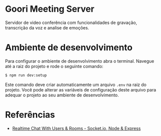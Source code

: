 # Goori Meeting Server
Servidor de video conferência com funcionalidades de gravação, transcrição da voz e analise de emoções.

# Ambiente de desenvolvimento
Para configurar o ambiente de desenvolvimento abra o terminal. Navegue até a raiz do projeto e rode o seguinte comando:

```bash
$ npm run dev:setup
```

Este comando deve criar automaticamente um arquivo `.env` na raiz do projeto. Você pode alterar as variáveis de configuração deste arquivo para adequar o projeto ao seu ambiente de desenvolvimento.

# Referências

- [Realtime Chat With Users & Rooms - Socket.io, Node & Express](https://www.youtube.com/watch?v=jD7FnbI76Hg)